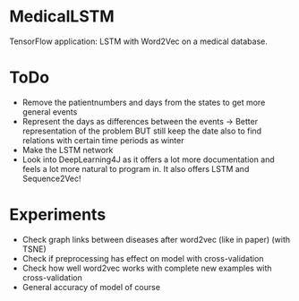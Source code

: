 # MedicalLSTM
TensorFlow application: LSTM with Word2Vec on a medical database.

# ToDo
* Remove the patientnumbers and days from the states to get more general events
* Represent the days as differences between the events -> Better representation of the problem BUT still keep the date also to find relations with certain time periods as winter
* Make the LSTM network
* Look into DeepLearning4J as it offers a lot more documentation and feels a lot more natural to program in. It also offers LSTM and Sequence2Vec!

# Experiments
* Check graph links between diseases after word2vec (like in paper) (with TSNE)
* Check  if preprocessing has effect on model with cross-validation
* Check how well word2vec works with complete new examples with cross-validation
* General accuracy of model of course

